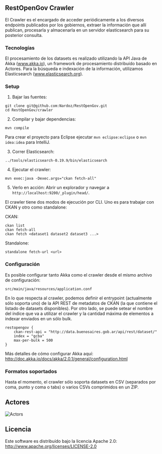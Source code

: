 ## RestOpenGov Crawler

El Crawler es el encargado de acceder periódicamente a los diversos endpoints publicados por los gobiernos, extraer la información que allí publican, procesarla y almacenarla en un servidor elasticsearch para su posterior consulta.

### Tecnologías
El procesamiento de los datasets es realizado utilizando la API Java de Akka (www.akka.io), un framework de procesamiento distribuído basado en Actores.
Para la búsqueda e indexación de la información, utilizamos Elasticsearch (www.elasticsearch.org). 

### Setup

1. Bajar las fuentes:
```
git clone git@github.com:Nardoz/RestOpenGov.git 
cd RestOpenGov/crawler
```

2. Compilar y bajar dependencias:
```
mvn compile
```
Para crear el proyecto para Eclipse ejecutar ```mvn eclipse:eclipse``` o ```mvn idea:idea``` para IntelliJ. 

3. Correr Elasticsearch:
```
../tools/elasticsearch-0.19.9/bin/elasticsearch
```

4. Ejecutar el crawler:
```
mvn exec:java -Dexec.args="ckan fetch-all"
```

5. Verlo en acción:
Abrir un explorador y navegar a ```http://localhost:9200/_plugin/head/```.


El crawler tiene dos modos de ejecución por CLI. Uno es para trabajar con CKAN y otro como standalone:

CKAN:
```
ckan list
ckan fetch-all
ckan fetch <dataset1 dataset2 dataset3 ...>
```

Standalone:
```
standalone fetch-url <url>
```

### Configuración
Es posible configurar tanto Akka como el crawler desde el mismo archivo de configuración:
```
src/main/java/resources/application.conf
```

En lo que respecta al crawler, podemos definir el entrypoint (actualmente sólo soporta uno) de la API REST de metadatos de CKAN (la que contiene el listado de datasets disponibles).
Por otro lado, se puede setear el nombre del índice que va a utilizar el crawler y la cantidad máxima de elementos a indexar enviados en un sólo bulk.
```
restopengov {
    ckan-rest-api = "http://data.buenosaires.gob.ar/api/rest/dataset/"
    index = "gcba"
    max-per-bulk = 500
}
```

Más detalles de cómo configurar Akka aquí:
http://doc.akka.io/docs/akka/2.0.1/general/configuration.html

### Formatos soportados
Hasta el momento, el crawler sólo soporta datasets en CSV (separados por coma, punto y coma o tabs) o varios CSVs comprimidos en un ZIP.

## Actores
![Actors](http://f.cl.ly/items/042M1m1b320I1f2f0S3v/Image%202012.04.22%2011:10:38%20PM.png)

## Licencia
Este software es distribuído bajo la licencia Apache 2.0: http://www.apache.org/licenses/LICENSE-2.0